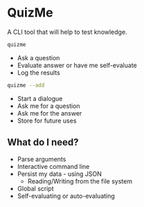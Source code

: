 # QuizMe

A CLI tool that will help to test knowledge.

```sh
quizme
```

- Ask a question
- Evaluate answer or have me self-evaluate
- Log the results

```sh
quizme --add
```

- Start a dialogue
- Ask me for a question
- Ask me for the answer
- Store for future uses

## What do I need?

- Parse arguments
- Interactive command line
- Persist my data - using JSON
  - Reading/Writing from the file system
- Global script
- Self-evaluating or auto-evaluating
